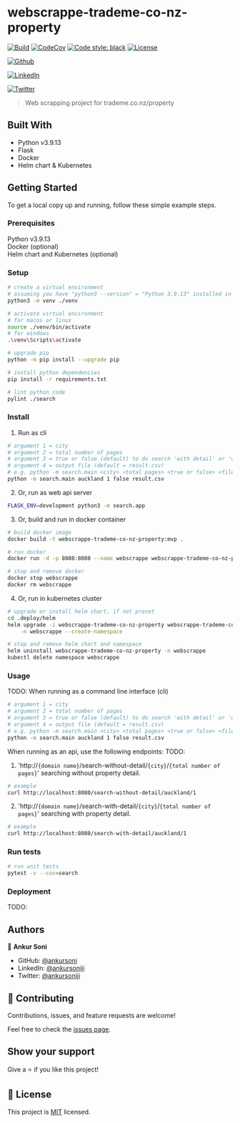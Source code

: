 # webscrappe-trademe-co-nz-property

[![Build](https://github.com/ankursoni/webscrappe-trademe-co-nz-property/actions/workflows/build.yml/badge.svg)](https://github.com/ankursoni/webscrappe-trademe-co-nz-property/actions/workflows/build.yml)
[![CodeCov](https://codecov.io/gh/ankursoni/webscrappe-trademe-co-nz-property/branch/main/graph/badge.svg)](https://codecov.io/gh/ankursoni/webscrappe-trademe-co-nz-property)
[![Code style: black](https://img.shields.io/badge/code%20style-black-000000.svg)](https://github.com/psf/black)
[![License](https://img.shields.io/github/license/ankursoni/webscrappe-trademe-co-nz-property)](/LICENSE)
<!-- [![Build Status](https://img.shields.io/github/workflow/status/ankursoni/webscrappe-trademe-co-nz-property/build)](https://github.com/ankursoni/webscrappe-trademe-co-nz-property/actions/workflows/build.yml) -->

[![Github](https://img.shields.io/github/followers/ankursoni?style=social)](https://github.com/ankursoni)

[![LinkedIn](https://img.shields.io/badge/LinkedIn-0077B5?style=for-the-badge&logo=linkedin&logoColor=white)](https://linkedin.com/in/ankursoniji)

[![Twitter](https://img.shields.io/twitter/url/https/twitter.com/fold_left.svg?style=social&label=Follow%20%40ankursoniji)](https://twitter.com/ankursoniji)


> Web scrapping project for trademe.co.nz/property


## Built With

- Python v3.9.13
- Flask
- Docker
- Helm chart & Kubernetes


## Getting Started

To get a local copy up and running, follow these simple example steps.

### Prerequisites
Python v3.9.13  
Docker (optional)  
Helm chart and Kubernetes (optional)

### Setup
```sh
# create a virtual environment
# assuming you have "python3 --version" = "Python 3.9.13" installed in the current terminal session
python3 -m venv ./venv

# activate virtual environment
# for macos or linux
source ./venv/bin/activate
# for windows
.\venv\Scripts\activate

# upgrade pip
python -m pip install --upgrade pip

# install python dependencies
pip install -r requirements.txt

# lint python code
pylint ./search
```

### Install
1. Run as cli
```sh
# argument 1 = city
# argument 2 = total number of pages
# argument 3 = true or false (default) to do search 'with detail' or 'without detail'
# argument 4 = output file (default = result.csv)
# e.g. python -m search.main <city> <total pages> <true or false> <file.csv>
python -m search.main auckland 1 false result.csv
```
2. Or, run as web api server
```sh
FLASK_ENV=development python3 -m search.app
```
3. Or, build and run in docker container
```sh
# build docker image
docker build -t webscrappe-trademe-co-nz-property:mvp .

# run docker
docker run -d -p 8080:8080 --name webscrappe webscrappe-trademe-co-nz-property:mvp

# stop and remove docker
docker stop webscrappe
docker rm webscrappe
```

4. Or, run in kubernetes cluster
```sh
# upgrade or install helm chart, if not preset
cd .deploy/helm
helm upgrade -i webscrappe-trademe-co-nz-property webscrappe-trademe-co-nz-property \
	-n webscrappe --create-namespace

# stop and remove helm chart and namespace
helm uninstall webscrappe-trademe-co-nz-property -n webscrappe
kubectl delete namespace webscrappe
```

### Usage
TODO:
When running as a command line interface (cli)
```sh
# argument 1 = city
# argument 2 = total number of pages
# argument 3 = true or false (default) to do search 'with detail' or 'without detail'
# argument 4 = output file (default = result.csv)
# e.g. python -m search.main <city> <total pages> <true or false> <file.csv>
python -m search.main auckland 1 false result.csv
```

When running as an api, use the following endpoints:
TODO:
1. 'http://`{domain name}`/search-without-detail/`{city}`/`{total number of pages}`' searching without property detail.
```sh
# example
curl http://localhost:8080/search-without-detail/auckland/1
```
2. 'http://`{domain name}`/search-with-detail/`{city}`/`{total number of pages}`' searching with property detail.
```sh
# example
curl http://localhost:8080/search-with-detail/auckland/1
```

### Run tests
```sh
# run unit tests
pytest -v --cov=search
```

### Deployment
TODO:


## Authors

👤 **Ankur Soni**

- GitHub: [@ankursoni](https://github.com/ankursoni)
- LinkedIn: [@ankursoniji](https://linkedin.com/in/ankursoniji)
- Twitter: [@ankursoniji](https://twitter.com/ankursoniji)


## 🤝 Contributing

Contributions, issues, and feature requests are welcome!

Feel free to check the [issues page](../../issues/).


## Show your support

Give a ⭐️ if you like this project!


## 📝 License

This project is [MIT](./LICENSE) licensed.